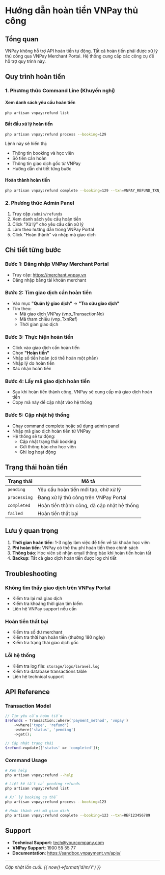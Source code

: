 # Hướng dẫn hoàn tiền VNPay thủ công

## Tổng quan

VNPay không hỗ trợ API hoàn tiền tự động. Tất cả hoàn tiền phải được xử lý thủ công qua VNPay Merchant Portal. Hệ thống cung cấp các công cụ để hỗ trợ quy trình này.

## Quy trình hoàn tiền

### 1. Phương thức Command Line (Khuyến nghị)

#### Xem danh sách yêu cầu hoàn tiền
```bash
php artisan vnpay:refund list
```

#### Bắt đầu xử lý hoàn tiền
```bash
php artisan vnpay:refund process --booking=129
```
Lệnh này sẽ hiển thị:
- Thông tin booking và học viên
- Số tiền cần hoàn
- Thông tin giao dịch gốc từ VNPay
- Hướng dẫn chi tiết từng bước

#### Hoàn thành hoàn tiền
```bash
php artisan vnpay:refund complete --booking=129 --txn=VNPAY_REFUND_TXN_ID
```

### 2. Phương thức Admin Panel

1. Truy cập `/admin/refunds`
2. Xem danh sách yêu cầu hoàn tiền
3. Click "Xử lý" cho yêu cầu cần xử lý
4. Làm theo hướng dẫn trong VNPay Portal
5. Click "Hoàn thành" và nhập mã giao dịch

## Chi tiết từng bước

### Bước 1: Đăng nhập VNPay Merchant Portal
- Truy cập: https://merchant.vnpay.vn
- Đăng nhập bằng tài khoản merchant

### Bước 2: Tìm giao dịch cần hoàn tiền
- Vào mục **"Quản lý giao dịch"** → **"Tra cứu giao dịch"**
- Tìm theo:
  - Mã giao dịch VNPay (vnp_TransactionNo)
  - Mã tham chiếu (vnp_TxnRef)
  - Thời gian giao dịch

### Bước 3: Thực hiện hoàn tiền
- Click vào giao dịch cần hoàn tiền
- Chọn **"Hoàn tiền"**
- Nhập số tiền hoàn (có thể hoàn một phần)
- Nhập lý do hoàn tiền
- Xác nhận hoàn tiền

### Bước 4: Lấy mã giao dịch hoàn tiền
- Sau khi hoàn tiền thành công, VNPay sẽ cung cấp mã giao dịch hoàn tiền
- Copy mã này để cập nhật vào hệ thống

### Bước 5: Cập nhật hệ thống
- Chạy command complete hoặc sử dụng admin panel
- Nhập mã giao dịch hoàn tiền từ VNPay
- Hệ thống sẽ tự động:
  - Cập nhật trạng thái booking
  - Gửi thông báo cho học viên
  - Ghi log hoạt động

## Trạng thái hoàn tiền

| Trạng thái | Mô tả |
|------------|-------|
| `pending` | Yêu cầu hoàn tiền mới tạo, chờ xử lý |
| `processing` | Đang xử lý thủ công trên VNPay Portal |
| `completed` | Hoàn tiền thành công, đã cập nhật hệ thống |
| `failed` | Hoàn tiền thất bại |

## Lưu ý quan trọng

1. **Thời gian hoàn tiền**: 1-3 ngày làm việc để tiền về tài khoản học viên
2. **Phí hoàn tiền**: VNPay có thể thu phí hoàn tiền theo chính sách
3. **Thông báo**: Học viên sẽ nhận email thông báo khi hoàn tiền hoàn tất
4. **Backup**: Tất cả giao dịch hoàn tiền được log chi tiết

## Troubleshooting

### Không tìm thấy giao dịch trên VNPay Portal
- Kiểm tra lại mã giao dịch
- Kiểm tra khoảng thời gian tìm kiếm
- Liên hệ VNPay support nếu cần

### Hoàn tiền thất bại
- Kiểm tra số dư merchant
- Kiểm tra thời hạn hoàn tiền (thường 180 ngày)
- Kiểm tra trạng thái giao dịch gốc

### Lỗi hệ thống
- Kiểm tra log file: `storage/logs/laravel.log`
- Kiểm tra database transactions table
- Liên hệ technical support

## API Reference

### Transaction Model
```php
// Tìm yêu cầu hoàn tiền
$refunds = Transaction::where('payment_method', 'vnpay')
    ->where('type', 'refund')
    ->where('status', 'pending')
    ->get();

// Cập nhật trạng thái
$refund->update(['status' => 'completed']);
```

### Command Usage
```bash
# Xem help
php artisan vnpay:refund --help

# Liệt kê tất cả pending refunds
php artisan vnpay:refund list

# Xử lý booking cụ thể
php artisan vnpay:refund process --booking=123

# Hoàn thành với mã giao dịch
php artisan vnpay:refund complete --booking=123 --txn=REF123456789
```

## Support

- **Technical Support**: tech@yourcompany.com
- **VNPay Support**: 1900 55 55 77
- **Documentation**: https://sandbox.vnpayment.vn/apis/

---

*Cập nhật lần cuối: {{ now()->format('d/m/Y') }}* 
